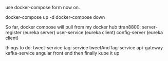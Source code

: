 use docker-compose form now on.

docker-compose up -d
docker-compose down


So far, docker compose will pull from my docker hub ttran8800:
server-register (eureka server)
user-service (eureka client)
config-server (eureka client)

things to do:
tweet-service
tag-service
tweetAndTag-service
api-gateway
kafka-service
angular front end 
then finally kube it up